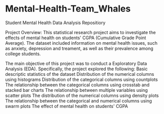 # Mental-Health-Team_Whales
Student Mental Health Data Analysis Repositiory


Project Overview: 
This statistical research project aims to investigate the effects of mental health on students' CGPA (Cumulative Grade Point Average). 
The dataset included information on mental health issues, such as anxiety, depression and treament, 
as well as their prevalence among college students. 
 


The main objective of this project was to conduct a Exploratory Data Analysis (EDA). Specifically, the project explored the following:
Basic descriptic statistics of the dataset
Distribution of the numerical columns using histograms
Distribution of the categorical columns using countplots
The relationship between the categorical columns using crosstab and stacked bar charts
The relationship between multiple variables using scatter plots
The distribution of the numerical columns using density plots
The relationship between the categorical and numerical columns using swarm plots
The effect of mental health on students' CGPA
